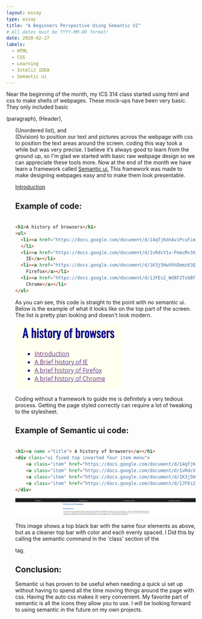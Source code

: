 ```yaml
---
layout: essay
type: essay
title: "A Beginners Perspective Using Semantic UI"
# All dates must be YYYY-MM-DD format!
date: 2020-02-27
labels:
  - HTML
  - CSS
  - Learning
  - InteliJ IDEA
  - Semantic ui
---
```


Near the beginning of the month, my ICS 314 class started using html and css to make shells of webpages. These mock-ups have been very basic. They only included basic <p> (paragraph), <h> (Header), <ul> (Unordered list), and <div> (Division) to position our text and pictures across the webpage with css to position the text areas around the screen. coding this way took a while but was very precise. I believe it’s always good to learn from the ground up, so I'm glad we started with basic raw webpage design so we can appreciate these tools more. Now at the end of the month we have learn a framework called   [Semantic ui.](https://semantic-ui.com/introduction/getting-started.html)   This framework was made to make designing webpages easy and to make them look presentable.

<a href="https://docs.google.com/document/d/14qTjKdnAviPcuFimbtG37Fm42NmgrkSpW9dHoV5VK1o/edit">Introduction</a>

Example of code:
---

```html

<h1>A history of browsers</h1>
<ul>
  <li><a href="https://docs.google.com/document/d/14qTjKdnAviPcuFimbtG37Fm42NmgrkSpW9dHoV5VK1o/edit">Introduction</a>
  </li>
  <li><a href="https://docs.google.com/document/d/1vRdcV1x-PemcMv3XRickuyeuRjXHkMxgRBBYqYBNcdA/edit">A Brief history of
    IE</a></li>
  <li><a href="https://docs.google.com/document/d/1K3j5HwVhhDmmz63QxDxUNsf3ZjM7eEPuOS-Fj2InnTA/edit">A brief history of
    Firefox</a></li>
  <li><a href="https://docs.google.com/document/d/1JFEs2_Wd8F2TsbBfhhzPALWIRTACoeOzCRtBIpRgbbs/edit">A brief history of
    Chrome</a></li>
</ul>
```
As you can see, this code is straight to the point with no semantic ui. Below is the example of what it looks like on the top part of the screen. The list is pretty plan looking and doesn't look modern.

<img class="ui large image" src="../images/browserhistoryphoto.png">

Coding without a framework to guide me is definitely a very tedious process. Getting the page styled correctly can require a lot of tweaking to the stylesheet.


Example of Semantic ui code:
---

```html

<h1><a name ="title"> A history of browsers</a></h1>
<div class="ui fixed top inverted four item menu">
    <a class="item" href="https://docs.google.com/document/d/14qTjKdnAviPcuFimbtG37Fm42NmgrkSpW9dHoV5VK1o/edit">Introduction</a>
    <a class="item" href="https://docs.google.com/document/d/1vRdcV1x-PemcMv3XRickuyeuRjXHkMxgRBBYqYBNcdA/edit">A Brief history of IE</a>
    <a class="item" href="https://docs.google.com/document/d/1K3j5HwVhhDmmz63QxDxUNsf3ZjM7eEPuOS-Fj2InnTA/edit">A brief history of Firefox</a>
    <a class="item" href="https://docs.google.com/document/d/1JFEs2_Wd8F2TsbBfhhzPALWIRTACoeOzCRtBIpRgbbs/edit">A brief history of Chrome</a>
</div>

```
<img class="ui massive image" src="../images/semantictitlebar.png">

This image shows a top black bar with the same four elements as above, but as a cleaner top bar with color and each evenly spaced. I Did this by calling the semantic command in the 'class' section of the <div> tag.

Conclusion:
---

Semantic ui has proven to be useful when needing a quick ui set up without having to spend all the time moving things around the page with css. Having the auto css makes it very convenient. My favorite part of semantic is all the icons they allow you to use. I will be looking forward to using semantic in the future on my own projects.
